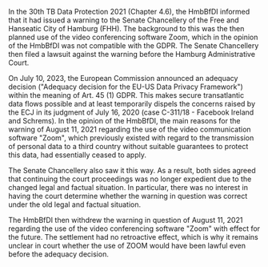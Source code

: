 In the 30th TB Data Protection 2021 (Chapter 4.6), the HmbBfDI informed that it had issued a warning to the Senate Chancellery of the Free and Hanseatic City of Hamburg (FHH). The background to this was the then planned use of the video conferencing software Zoom, which in the opinion of the HmbBfDI was not compatible with the GDPR. The Senate Chancellery then filed a lawsuit against the warning before the Hamburg Administrative Court.

On July 10, 2023, the European Commission announced an adequacy decision ("Adequacy decision for the EU-US Data Privacy Framework") within the meaning of Art. 45 (1) GDPR. This makes secure transatlantic data flows possible and at least temporarily dispels the concerns raised by the ECJ in its judgment of July 16, 2020 (case C-311/18 - Facebook Ireland and Schrems). In the opinion of the HmbBfDI, the main reasons for the warning of August 11, 2021 regarding the use of the video communication software "Zoom", which previously existed with regard to the transmission of personal data to a third country without suitable guarantees to protect this data, had essentially ceased to apply.

The Senate Chancellery also saw it this way. As a result, both sides agreed that continuing the court proceedings was no longer expedient due to the changed legal and factual situation. In particular, there was no interest in having the court determine whether the warning in question was correct under the old legal and factual situation.

The HmbBfDI then withdrew the warning in question of August 11, 2021 regarding the use of the video conferencing software "Zoom" with effect for the future. The settlement had no retroactive effect, which is why it remains unclear in court whether the use of ZOOM would have been lawful even before the adequacy decision.
